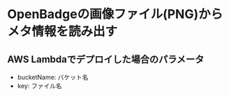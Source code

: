 OpenBadgeの画像ファイル(PNG)からメタ情報を読み出す
===

## AWS Lambdaでデプロイした場合のパラメータ

- bucketName: バケット名
- key: ファイル名
